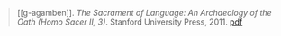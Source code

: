 > [[g-agamben]]. *The Sacrament of Language: An Archaeology of the Oath (Homo Sacer II, 3)*. Stanford University Press, 2011. [pdf](a/g-agamben2011.pdf)
